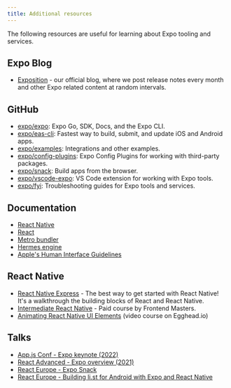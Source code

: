 ```yaml
---
title: Additional resources
---
```


The following resources are useful for learning about Expo tooling and services.

## Expo Blog

- [Exposition](https://blog.expo.dev/) - our official blog, where we post release notes every month and other Expo related content at random intervals.

## GitHub

- [expo/expo](https://github.com/expo/expo): Expo Go, SDK, Docs, and the Expo CLI.
- [expo/eas-cli](https://github.com/expo/eas-cli): Fastest way to build, submit, and update iOS and Android apps.
- [expo/examples](https://github.com/expo/examples): Integrations and other examples.
- [expo/config-plugins](https://github.com/expo/config-plugins): Expo Config Plugins for working with third-party packages.
- [expo/snack](https://github.com/expo/snack): Build apps from the browser.
- [expo/vscode-expo](https://github.com/expo/vscode-expo): VS Code extension for working with Expo tools.
- [expo/fyi](https://github.com/expo/fyi): Troubleshooting guides for Expo tools and services.

## Documentation

- [React Native](https://reactnative.dev/docs/getting-started)
- [React](https://reactjs.org/docs/getting-started.html)
- [Metro bundler](https://facebook.github.io/metro/)
- [Hermes engine](https://hermesengine.dev/)
- [Apple's Human Interface Guidelines](https://developer.apple.com/design/human-interface-guidelines/guidelines/overview/)

## React Native

- [React Native Express](http://www.reactnativeexpress.com/) - The best way to get started with React Native! It's a walkthrough the building blocks of React and React Native.
- [Intermediate React Native](https://frontendmasters.com/courses/intermediate-react-native/) - Paid course by Frontend Masters.
- [Animating React Native UI Elements](https://egghead.io/courses/animate-react-native-ui-elements) (video course on Egghead.io)

## Talks

- [App.js Conf - Expo keynote (2022)](https://youtu.be/ObeaMae0hug)
- [React Advanced - Expo overview (2021)](https://www.youtube.com/watch?v=YjJ0NG9MFkg)
- [React Europe - Expo Snack](https://www.youtube.com/watch?v=U0vnAW4UNXE)
- [React Europe - Building li.st for Android with Expo and React Native](https://www.youtube.com/watch?v=cI9bDvDEsYE)
